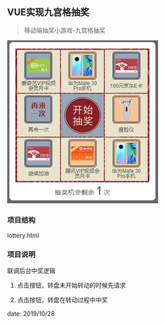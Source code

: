 ## VUE实现九宫格抽奖
> 移动端抽奖小游戏-九宫格抽奖

![Lottery](https://github.com/lisashare/vue-lottery/blob/master/images/demo.png)

### 项目结构

lottery.html

### 项目说明

联调后台中奖逻辑

1. 点击按钮，转盘未开始转动的时候先请求

2. 点击按钮，转盘在转动过程中中奖

date: 2019/10/28